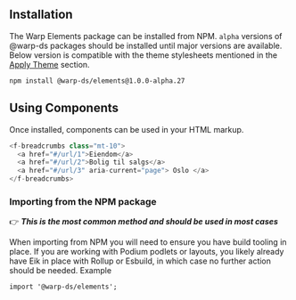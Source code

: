 ## Installation

The Warp Elements package can be installed from NPM.
`alpha` versions of @warp-ds packages should be installed until major versions are available.
Below version is compatible with the theme stylesheets mentioned in the [Apply Theme](#_2-apply-theme) section.

```shell
npm install @warp-ds/elements@1.0.0-alpha.27
```

## Using Components

Once installed, components can be used in your HTML markup.

```js
<f-breadcrumbs class="mt-10">
  <a href="#/url/1">Eiendom</a>
  <a href="#/url/2">Bolig til salgs</a>
  <a href="#/url/3" aria-current="page"> Oslo </a>
</f-breadcrumbs>
```

### Importing from the NPM package
👉 _**This is the most common method and should be used in most cases**_ 

When importing from NPM you will need to ensure you have build tooling in place. If you are working with Podium podlets or layouts, you likely already have Eik in place with Rollup or Esbuild, in which case no further action should be needed.
Example
```
import '@warp-ds/elements';
```
